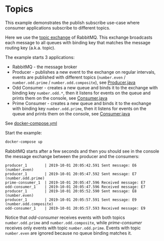 # Topics

This example demonstrates the publish subscribe use-case where consumer applications subscribe to different topics.

Here we use the [topic exchange](https://www.rabbitmq.com/tutorials/amqp-concepts.html#exchange-topic) of RabbitMQ. This exchange broadcasts each message to all queues with binding key that matches the message routing key (a.k.a. topic).

The example starts 3 applications:
* RabbitMQ - the message broker
* Producer - publishes a new event to the exchange on regular intervals, events are published with different topics (`number.even` / `number.odd.prime` / `number.odd.composite`), see [Producer.java](producer/src/main/java/Producer.java)
* Odd Consumer - creates a new queue and binds it to the exchange with binding key `number.odd.*`, then it listens for events on the queue and prints them on the console, see [Consumer.java](consumer/src/main/java/Consumer.java)
* Prime Consumer - creates a new queue and binds it to the exchange with binding key `number.odd.prime`, then it listens for events on the queue and prints them on the console, see [Consumer.java](consumer/src/main/java/Consumer.java)

See [docker-compose.yml](docker-compose.yml)

Start the example:
```sh
docker-compose up
```
RabbitMQ starts after a few seconds and then you should see in the console the message exchange between the producer and the consumers:
```
producer_1        | 2019-10-01 20:05:42.591 Sent message: E6 (number.even)
producer_1        | 2019-10-01 20:05:47.592 Sent message: E7 (number.odd.prime)
prime-consumer_1  | 2019-10-01 20:05:47.596 Received message: E7
odd-consumer_1    | 2019-10-01 20:05:47.596 Received message: E7
producer_1        | 2019-10-01 20:05:52.590 Sent message: E8 (number.even)
producer_1        | 2019-10-01 20:05:57.591 Sent message: E9 (number.odd.composite)
odd-consumer_1    | 2019-10-01 20:05:57.593 Received message: E9
```
Notice that _odd-consumer_ receives events with both topics `number.odd.prime` and `number.odd.composite`, 
while _prime-consumer_ receives only events with topic `number.odd.prime`.
Events with topic `number.even` are ignored because no queue binding matches it.
